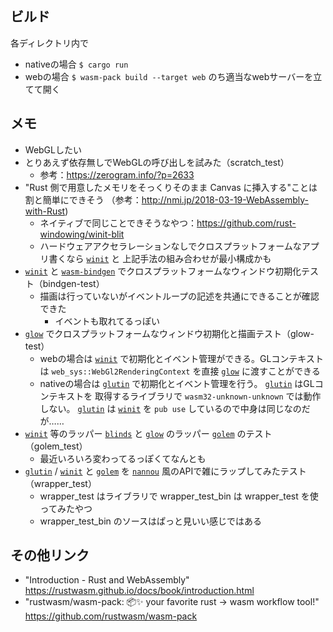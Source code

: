 ## ビルド
各ディレクトリ内で
- nativeの場合 `$ cargo run`
- webの場合 `$ wasm-pack build --target web` のち適当なwebサーバーを立てて開く

## メモ
- WebGLしたい
- とりあえず依存無しでWebGLの呼び出しを試みた（scratch_test）
  - 参考：https://zerogram.info/?p=2633
- "Rust 側で用意したメモリをそっくりそのまま Canvas に挿入する"ことは割と簡単にできそう
  （参考：http://nmi.jp/2018-03-19-WebAssembly-with-Rust)
  - ネイティブで同じことできそうなやつ：https://github.com/rust-windowing/winit-blit
  - ハードウェアアクセラレーションなしでクロスプラットフォームなアプリ書くなら [`winit`] と
  上記手法の組み合わせが最小構成かも
- [`winit`] と [`wasm-bindgen`] でクロスプラットフォームなウィンドウ初期化テスト（bindgen-test）
  - 描画は行っていないがイベントループの記述を共通にできることが確認できた
    - イベントも取れてるっぽい
- [`glow`] でクロスプラットフォームなウィンドウ初期化と描画テスト（glow-test）
  - webの場合は [`winit`] で初期化とイベント管理ができる。GLコンテキストは
  `web_sys::WebGl2RenderingContext` を直接 [`glow`] に渡すことができる
  - nativeの場合は [`glutin`] で初期化とイベント管理を行う。 [`glutin`] はGLコンテキストを
  取得するライブラリで `wasm32-unknown-unknown` では動作しない。 [`glutin`] は [`winit`] を
  `pub use` しているので中身は同じなのだが……
- [`winit`] 等のラッパー [`blinds`] と [`glow`] のラッパー [`golem`] のテスト（golem_test）
  - 最近いろいろ変わってるっぽくてなんとも
- [`glutin`] / [`winit`] と [`golem`] を [`nannou`] 風のAPIで雑にラップしてみたテスト（wrapper_test）
  - wrapper_test はライブラリで wrapper_test_bin は wrapper_test を使ってみたやつ
  - wrapper_test_bin のソースはぱっと見いい感じではある

[`winit`]: https://github.com/rust-windowing/winit
[`wasm-bindgen`]: https://github.com/rustwasm/wasm-bindgen
[`glow`]: https://github.com/grovesNL/glow
[`glutin`]: https://github.com/rust-windowing/glutin
[`blinds`]: https://github.com/ryanisaacg/blinds
[`golem`]: https://github.com/ryanisaacg/golem
[`nannou`]: https://github.com/nannou-org/nannou

## その他リンク
- "Introduction - Rust and WebAssembly"
  https://rustwasm.github.io/docs/book/introduction.html
- "rustwasm/wasm-pack: 📦✨ your favorite rust -> wasm workflow tool!"
  https://github.com/rustwasm/wasm-pack
